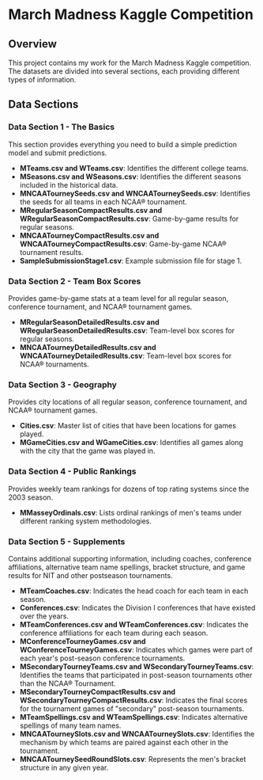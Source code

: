# March Madness Kaggle Competition

## Overview
This project contains my work for the March Madness Kaggle competition. The datasets are divided into several sections, each providing different types of information.

## Data Sections

### Data Section 1 - The Basics
This section provides everything you need to build a simple prediction model and submit predictions.

- **MTeams.csv and WTeams.csv**: Identifies the different college teams.
- **MSeasons.csv and WSeasons.csv**: Identifies the different seasons included in the historical data.
- **MNCAATourneySeeds.csv and WNCAATourneySeeds.csv**: Identifies the seeds for all teams in each NCAA® tournament.
- **MRegularSeasonCompactResults.csv and WRegularSeasonCompactResults.csv**: Game-by-game results for regular seasons.
- **MNCAATourneyCompactResults.csv and WNCAATourneyCompactResults.csv**: Game-by-game NCAA® tournament results.
- **SampleSubmissionStage1.csv**: Example submission file for stage 1.

### Data Section 2 - Team Box Scores
Provides game-by-game stats at a team level for all regular season, conference tournament, and NCAA® tournament games.

- **MRegularSeasonDetailedResults.csv and WRegularSeasonDetailedResults.csv**: Team-level box scores for regular seasons.
- **MNCAATourneyDetailedResults.csv and WNCAATourneyDetailedResults.csv**: Team-level box scores for NCAA® tournaments.

### Data Section 3 - Geography
Provides city locations of all regular season, conference tournament, and NCAA® tournament games.

- **Cities.csv**: Master list of cities that have been locations for games played.
- **MGameCities.csv and WGameCities.csv**: Identifies all games along with the city that the game was played in.

### Data Section 4 - Public Rankings
Provides weekly team rankings for dozens of top rating systems since the 2003 season.

- **MMasseyOrdinals.csv**: Lists ordinal rankings of men's teams under different ranking system methodologies.

### Data Section 5 - Supplements
Contains additional supporting information, including coaches, conference affiliations, alternative team name spellings, bracket structure, and game results for NIT and other postseason tournaments.

- **MTeamCoaches.csv**: Indicates the head coach for each team in each season.
- **Conferences.csv**: Indicates the Division I conferences that have existed over the years.
- **MTeamConferences.csv and WTeamConferences.csv**: Indicates the conference affiliations for each team during each season.
- **MConferenceTourneyGames.csv and WConferenceTourneyGames.csv**: Indicates which games were part of each year's post-season conference tournaments.
- **MSecondaryTourneyTeams.csv and WSecondaryTourneyTeams.csv**: Identifies the teams that participated in post-season tournaments other than the NCAA® Tournament.
- **MSecondaryTourneyCompactResults.csv and WSecondaryTourneyCompactResults.csv**: Indicates the final scores for the tournament games of "secondary" post-season tournaments.
- **MTeamSpellings.csv and WTeamSpellings.csv**: Indicates alternative spellings of many team names.
- **MNCAATourneySlots.csv and WNCAATourneySlots.csv**: Identifies the mechanism by which teams are paired against each other in the tournament.
- **MNCAATourneySeedRoundSlots.csv**: Represents the men's bracket structure in any given year.

